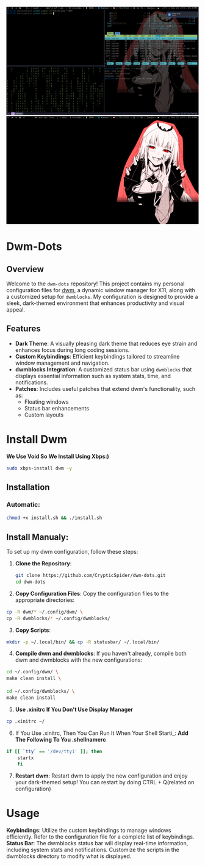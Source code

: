 ![Screenshot of my DWM setup](images/2025-02-21-173756_1920x1080_scrot.png)
![Another view of my DWM setup](images/2025-02-21-174435_1920x1080_scrot.png)

# Dwm-Dots

## Overview

Welcome to the `dwm-dots` repository! This project contains my personal configuration files for [dwm](https://dwm.suckless.org/), a dynamic window manager for X11, along with a customized setup for `dwmblocks`. My configuration is designed to provide a sleek, dark-themed environment that enhances productivity and visual appeal.

## Features

- **Dark Theme**: A visually pleasing dark theme that reduces eye strain and enhances focus during long coding sessions.
- **Custom Keybindings**: Efficient keybindings tailored to streamline window management and navigation.
- **dwmblocks Integration**: A customized status bar using `dwmblocks` that displays essential information such as system stats, time, and notifications.
- **Patches**: Includes useful patches that extend dwm's functionality, such as:
  - Floating windows
  - Status bar enhancements
  - Custom layouts

# Install Dwm

**We Use Void So We Install Using Xbps:)**

```bash
sudo xbps-install dwm -y
```

## Installation

### Automatic:

```bash
chmod +x install.sh && ./install.sh
```

## Install Manualy:

To set up my dwm configuration, follow these steps:

1. **Clone the Repository**:
   ```bash
   git clone https://github.com/CrypticSpider/dwm-dots.git
   cd dwm-dots
   ```
2. **Copy Configuration Files**:
   Copy the configuration files to the appropriate directories:

```bash
cp -R dwm/* ~/.config/dwm/ \
cp -R dwmblocks/* ~/.config/dwmblocks/
```

3. **Copy Scripts**:

```bash
mkdir -p ~/.local/bin/ && cp -R statusbar/ ~/.local/bin/
```

4. **Compile dwm and dwmblocks**:
   If you haven't already, compile both dwm and dwmblocks with the new configurations:

```bash
cd ~/.config/dwm/ \
make clean install \

cd ~/.config/dwmblocks/ \
make clean install
```

5. **Use .xinitrc If You Don't Use Display Manager**

```bash
cp .xinitrc ~/
```

6. If You Use .xinitrc, Then You Can Run It When Your Shell Starti\_:
   **Add The Following To You .shellnamerc**

```bash
if [[ `tty` == '/dev/tty1' ]]; then
    startx
    fi
```

7. **Restart dwm**:
   Restart dwm to apply the new configuration and enjoy your dark-themed setup!
   You can restart by doing CTRL + Q(related on configuration)

# Usage

**Keybindings**: Utilize the custom keybindings to manage windows efficiently. Refer to the configuration file for a complete list of keybindings.
**Status Bar**: The dwmblocks status bar will display real-time information, including system stats and notifications. Customize the scripts in the dwmblocks directory to modify what is displayed.
